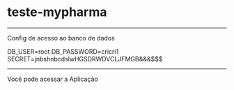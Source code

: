 # teste-mypharma

--------------------------------


Config de acesso ao banco de dados

DB_USER=root
DB_PASSWORD=cricri1
SECRET=jnbshnbcdslwHGSDRWDVCLJFMGB&&&$$$


--------------------------------
Você pode acessar a Aplicação

